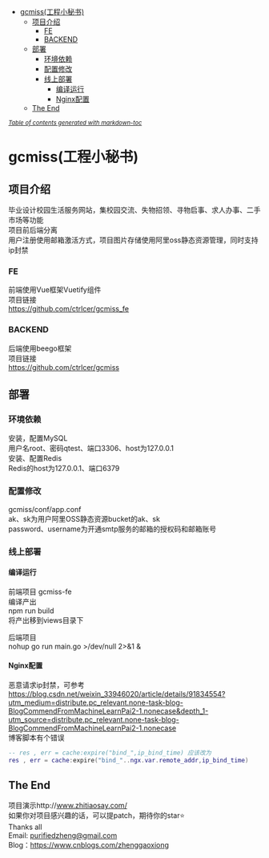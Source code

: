 <!--
 * @Descripttion: 
 * @version: 
 * @Author: Zheng Gaoxiong
 * @Date: 2020-06-06 20:32:27
 * @LastEditors: Zheng Gaoxiong
 * @LastEditTime: 2020-06-06 20:34:21
--> 
- [gcmiss(工程小秘书)](#gcmiss工程小秘书)
  - [项目介绍](#项目介绍)
    - [FE](#fe)
    - [BACKEND](#backend)
  - [部署](#部署)
    - [环境依赖](#环境依赖)
    - [配置修改](#配置修改)
    - [线上部署](#线上部署)
      - [编译运行](#编译运行)
      - [Nginx配置](#nginx配置)
  - [The End](#the-end)

<small><i><a href='http://ecotrust-canada.github.io/markdown-toc/'>Table of contents generated with markdown-toc</a></i></small>

# gcmiss(工程小秘书)  
## 项目介绍  
毕业设计校园生活服务网站，集校园交流、失物招领、寻物启事、求人办事、二手市场等功能  
项目前后端分离  
用户注册使用邮箱激活方式，项目图片存储使用阿里oss静态资源管理，同时支持ip封禁

### FE  
前端使用Vue框架Vuetify组件    
项目链接  
https://github.com/ctrlcer/gcmiss_fe  

### BACKEND  
后端使用beego框架  
项目链接  
https://github.com/ctrlcer/gcmiss  

## 部署  
### 环境依赖  
安装，配置MySQL  
用户名root、密码qtest、端口3306、host为127.0.0.1  
安装、配置Redis  
Redis的host为127.0.0.1、端口6379  

### 配置修改  
gcmiss/conf/app.conf  
ak、sk为用户阿里OSS静态资源bucket的ak、sk  
password、username为开通smtp服务的邮箱的授权码和邮箱账号  

### 线上部署  

#### 编译运行  
前端项目 gcmiss-fe  
编译产出  
npm run build  
将产出移到views目录下

后端项目  
nohup go run main.go  >/dev/null 2>&1 &  

#### Nginx配置  
恶意请求ip封禁，可参考    
https://blog.csdn.net/weixin_33946020/article/details/91834554?utm_medium=distribute.pc_relevant.none-task-blog-BlogCommendFromMachineLearnPai2-1.nonecase&depth_1-utm_source=distribute.pc_relevant.none-task-blog-BlogCommendFromMachineLearnPai2-1.nonecase  
博客脚本有个错误  
```lua
-- res , err = cache:expire("bind_",ip_bind_time) 应该改为
res , err = cache:expire("bind_"..ngx.var.remote_addr,ip_bind_time)
```
## The End
项目演示http://www.zhitiaosay.com/  
如果你对项目感兴趣的话，可以提patch，期待你的star⭐  
Thanks all  
Email: purifiedzheng@gmail.com  
Blog：https://www.cnblogs.com/zhenggaoxiong
